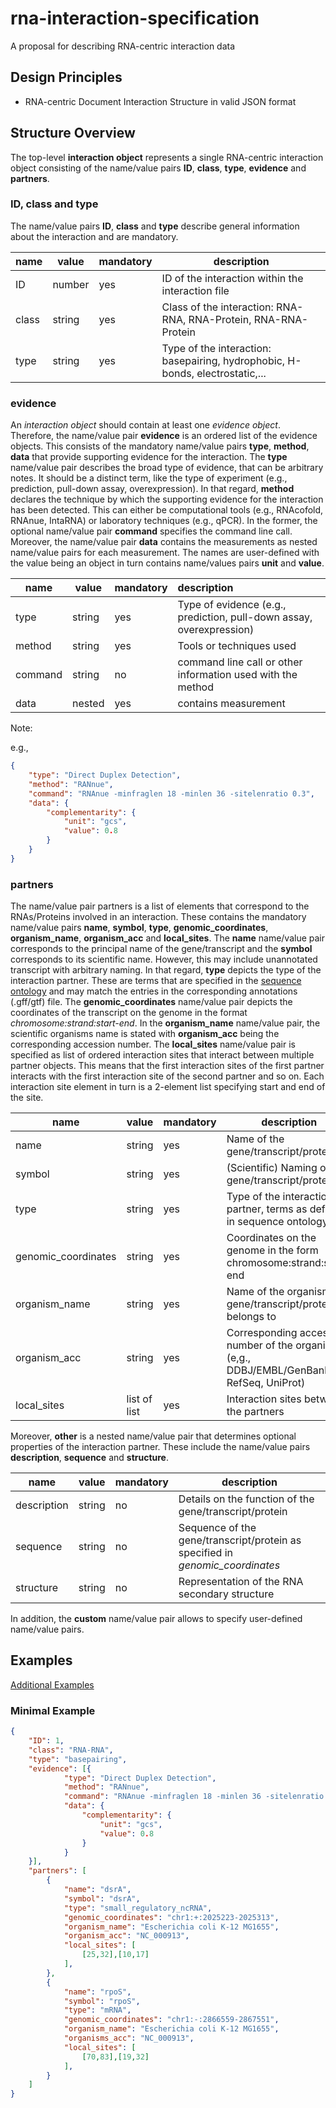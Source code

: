 # rna-interaction-specification
A proposal for describing RNA-centric interaction data 


## Design Principles
* RNA-centric Document Interaction Structure in valid JSON format


## Structure Overview

The top-level **interaction object** represents a single RNA-centric interaction object consisting of the name/value pairs **ID**, **class**, **type**, **evidence** and **partners**.

### ID, class and type

The name/value pairs **ID**, **class** and **type** describe general information about the interaction and are mandatory. 

| name | value | mandatory | description |
| ---- | ----- | --------- | ----------- |
|  ID  | number | yes | ID of the interaction within the interaction file |
| class | string | yes | Class of the interaction: RNA-RNA, RNA-Protein, RNA-RNA-Protein |
| type | string | yes | Type of the interaction: basepairing, hydrophobic, H-bonds, electrostatic,... |


### evidence

An *interaction object* should contain at least one *evidence object*. Therefore, the name/value pair **evidence** is an ordered list of the evidence objects. This consists of the mandatory name/value pairs **type**, **method**, **data** that provide supporting evidence for the interaction. The **type** name/value pair describes the broad type of evidence, that can be arbitrary notes. It should be a distinct term, like the type of experiment (e.g., prediction, pull-down assay, overexpression). In that regard, **method** declares the technique by which the supporting evidence for the interaction has been detected. This can either be computational tools (e.g., RNAcofold, RNAnue, IntaRNA) or laboratory techniques (e.g., qPCR). In the former, the optional name/value pair **command** specifies the command line call. Moreover, the name/value pair **data** contains the measurements as nested name/value pairs for each measurement. The names are user-defined with the value being an object in turn contains name/values pairs **unit** and **value**.

| name | value | mandatory | description |
| ---  | ----  | --------  | :---------  |
| type | string | yes | Type of evidence (e.g., prediction, pull-down assay, overexpression) |
| method | string | yes | Tools or techniques used |
| command | string | no | command line call or other information used with the method |
| data | nested | yes | contains measurement |

Note: 

e.g., 

```json
{
    "type": "Direct Duplex Detection", 
    "method": "RANnue", 
    "command": "RNAnue -minfraglen 18 -minlen 36 -sitelenratio 0.3",
    "data": {
        "complementarity": {
            "unit": "gcs",
            "value": 0.8
        }
    }
}
```

### partners

The name/value pair partners is a list of elements that correspond to the RNAs/Proteins involved in an interaction. These contains the mandatory name/value pairs **name**, **symbol**, **type**, **genomic_coordinates**, **organism_name**, **organism_acc** and **local_sites**. The **name** name/value pair corresponds to the principal name of the gene/transcript and the **symbol** corresponds to its scientific name. However, this may include unannotated transcript with arbitrary naming. In that regard, **type** depicts the type of the interaction partner. These are terms that are specified in the [sequence ontology](http://www.sequenceontology.org/) and may match the entries in the corresponding annotations (.gff/gtf) file. The **genomic_coordinates** name/value pair depicts the coordinates of the transcript on the genome in the format *chromosome:strand:start-end*. In the **organism_name** name/value pair, the scientific organisms name is stated with **organism_acc** being the corresponding accession number. The **local_sites** name/value pair is specified as list of ordered interaction sites that interact between multiple partner objects. This means that the first interaction sites of the first partner interacts with the first interaction site of the second partner and so on. Each interaction site element in turn is a 2-element list specifying start and end of the site. 

| name | value | mandatory | description |
| ---  | ----  | --------  | ----------  |
| name | string | yes | Name of the gene/transcript/protein |
| symbol | string | yes | (Scientific) Naming of the gene/transcript/protein |
| type | string | yes | Type of the interaction partner, terms as defined in sequence ontology |
| genomic_coordinates | string | yes | Coordinates on the genome in the form chromosome:strand:start-end |
| organism_name | string | yes | Name of the organism the gene/transcript/protein belongs to |
| organism_acc | string | yes | Corresponding accession number of the organism (e,g., DDBJ/EMBL/GenBank, RefSeq, UniProt) |
| local_sites | list of list | yes | Interaction sites between the partners |

Moreover, **other** is a nested name/value pair that determines optional properties of the interaction partner. These include the name/value pairs **description**, **sequence** and **structure**. 

| name | value | mandatory | description |
| ---  | ----  | --------  | ----------  |
| description | string | no | Details on the function of the gene/transcript/protein |
| sequence | string | no | Sequence of the gene/transcript/protein as specified in *genomic_coordinates* |
| structure | string | no | Representation of the RNA secondary structure |

In addition, the **custom** name/value pair allows to specify user-defined name/value pairs. 

## Examples

[Additional Examples](./examples/) 

### Minimal Example

```json
{
    "ID": 1,
    "class": "RNA-RNA",
    "type": "basepairing", 
    "evidence": [{
            "type": "Direct Duplex Detection", 
            "method": "RANnue", 
            "command": "RNAnue -minfraglen 18 -minlen 36 -sitelenratio 0.3",
            "data": {
                "complementarity": {
                    "unit": "gcs",
                    "value": 0.8
                }
            }
    }],
    "partners": [ 
        {
            "name": "dsrA",
            "symbol": "dsrA", 
            "type": "small_regulatory_ncRNA", 
            "genomic_coordinates": "chr1:+:2025223-2025313",
            "organism_name": "Escherichia coli K-12 MG1655",
            "organism_acc": "NC_000913",
            "local_sites": [ 
                [25,32],[10,17]
            ],
        },
        {
            "name": "rpoS",
            "symbol": "rpoS",
            "type": "mRNA",
            "genomic_coordinates": "chr1:-:2866559-2867551",
            "organism_name": "Escherichia coli K-12 MG1655",
            "organisms_acc": "NC_000913",
            "local_sites": [ 
                [70,83],[19,32]
            ],
        }
    ]
}
```



